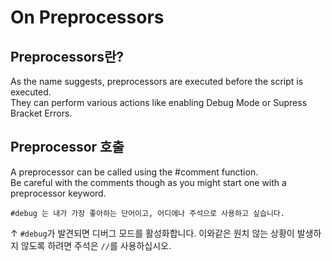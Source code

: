 # On Preprocessors

## Preprocessors란?
As the name suggests, preprocessors are executed before the script is executed.  
They can perform various actions like enabling Debug Mode or Supress Bracket Errors.

## Preprocessor 호출
A preprocessor can be called using the #comment function.  
Be careful with the comments though as you might start one with a preprocessor keyword.

```zenscript
#debug 는 내가 가장 좋아하는 단어이고, 어디에나 주석으로 사용하고 싶습니다.
```

↑ `#debug`가 발견되면 디버그 모드를 활성화합니다. 이와같은 원치 않는 상황이 발생하지 않도록 하려면 주석은 `//`를 사용하십시오.